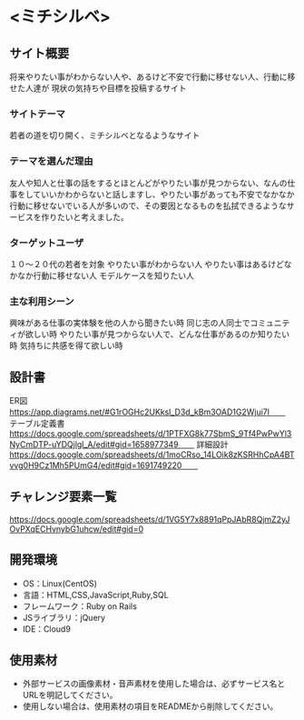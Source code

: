 
# <ミチシルベ>

## サイト概要
将来やりたい事がわからない人や、あるけど不安で行動に移せない人、行動に移せた人達が
現状の気持ちや目標を投稿するサイト

### サイトテーマ
若者の道を切り開く、ミチシルベとなるようなサイト

### テーマを選んだ理由
友人や知人と仕事の話をするとほとんどがやりたい事が見つからない、なんの仕事をしていいかわからないと話しますし、やりたい事があっても不安でなかなか行動に移せないでいる人が多いので、その要因となるものを払拭できるようなサービスを作りたいと考えました。


### ターゲットユーザ
１０〜２０代の若者を対象
やりたい事がわからない人
やりたい事はあるけどなかなか行動に移せない人
モデルケースを知りたい人

### 主な利用シーン
興味がある仕事の実体験を他の人から聞きたい時
同じ志の人同士でコミュニティが欲しい時
やりたい事が見つからない人で、どんな仕事があるのか知りたい時
気持ちに共感を得て欲しい時

## 設計書
ER図　　
https://app.diagrams.net/#G1rOGHc2UKksl_D3d_kBm3OAD1G2Wjui7l　　
テーブル定義書　　
https://docs.google.com/spreadsheets/d/1PTFXG8k77SbmS_9Tf4PwPwYl3NyCmDTP-uYDQjlgl_A/edit#gid=1658977349　　
詳細設計　　
https://docs.google.com/spreadsheets/d/1moCRso_14LOik8zKSRHhCpA4BTvvg0H9Cz1Mh5PUmG4/edit#gid=1691749220　　

## チャレンジ要素一覧
https://docs.google.com/spreadsheets/d/1VG5Y7x8891qPpJAbR8QjmZ2yJOvPXqECHvnybG1uhcw/edit#gid=0


## 開発環境
- OS：Linux(CentOS)
- 言語：HTML,CSS,JavaScript,Ruby,SQL
- フレームワーク：Ruby on Rails
- JSライブラリ：jQuery
- IDE：Cloud9

## 使用素材
- 外部サービスの画像素材・音声素材を使用した場合は、必ずサービス名とURLを明記してください。
- 使用しない場合は、使用素材の項目をREADMEから削除してください。

